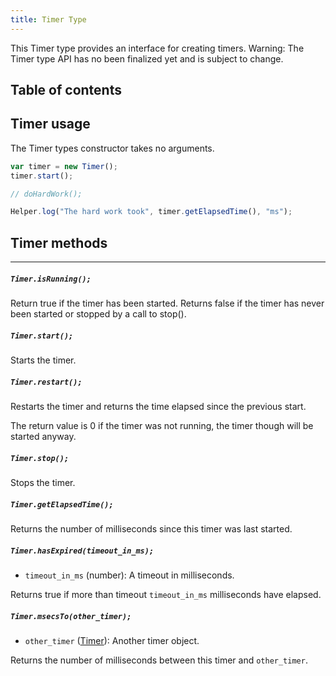 ```yaml
---
title: Timer Type
---
```


This Timer type provides an interface for creating timers. Warning: The Timer type API has no been finalized yet and is subject to change.

## Table of contents

## Timer usage

The Timer types constructor takes no arguments.

```javascript
var timer = new Timer();
timer.start();

// doHardWork();

Helper.log("The hard work took", timer.getElapsedTime(), "ms");
```

## Timer methods

---

##### `Timer.isRunning();`

Return true if the timer has been started. Returns false if the timer has never been started or stopped by a call to stop().

##### `Timer.start();`

Starts the timer.

##### `Timer.restart();`

Restarts the timer and returns the time elapsed since the previous start.

The return value is 0 if the timer was not running, the timer though will be started anyway.

##### `Timer.stop();`

Stops the timer.

##### `Timer.getElapsedTime();`

Returns the number of milliseconds since this timer was last started.

##### `Timer.hasExpired(timeout_in_ms);`

- `timeout_in_ms` (number): A timeout in milliseconds.

Returns true if more than timeout `timeout_in_ms` milliseconds have elapsed.

##### `Timer.msecsTo(other_timer);`

- `other_timer` ([Timer](../timer)): Another timer object.

Returns the number of milliseconds between this timer and `other_timer`.
